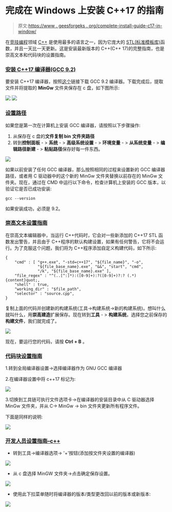 # 完成在 Windows 上安装 C++17 的指南

> 原文:[https://www . geesforgeks . org/complete-install-guide-c17-in-window/](https://www.geeksforgeeks.org/complete-guide-to-install-c17-in-windows/)

在[竞技编程](https://www.geeksforgeeks.org/category/competitive-programming/)领域 [C++](https://www.geeksforgeeks.org/c-plus-plus/) 是使用最多的语言之一，因为它庞大的 [STL(标准模板库)](https://www.geeksforgeeks.org/the-c-standard-template-library-stl/)函数，并且一天比一天更新。这是安装最新版本的 C++(C++ 17)的完整指南，也是崇高文本和代码块的设置指南。

### **<u>安装 C++17 编译器(GCC 9.2)</u>**

要安装 C++17 编译器，按照[这个](https://nuwen.net/mingw.html)链接下载 GCC 9.2 编译器。下载完成后，提取文件并将提取的 **MinGw** 文件夹保存在 c 盘，如下图所示:

![](img/b0c9da363091b1d8728bb6ece6cf194f.png) ![](img/1d01bfce6d68523b1672e583bf582a4e.png)

### **<u>设置路径</u>**

如果您是第一次在计算机上安装 GCC 编译器，请按照以下步骤操作:

1.  从保存在 c 盘的**文件复制 bin 文件夹路径**
2.  转到**控制面板** - > **系统** - > **高级系统设置** - > **环境变量** - > **从系统变量** - > **编辑路径新建** - > **粘贴路径**保存好每一件东西。

![](img/9b516621e119e7171506270463b8a9a5.png)

如果以前安装了任何 GCC 编译器，那么按照相同的过程来设置新的 GCC 编译器路径，或者用 C 驱动器中的这个新的 MinGw 文件夹替换以前存在的 MinGw 文件夹。现在，通过在 CMD 中运行以下命令，检查计算机上安装的 GCC 版本，以验证它是否已成功安装:

```
gcc --version
```

如果安装成功，必须是 9.2。

### **<u>崇高文本设置指南</u>**

在崇高文本编辑器中，当运行 C++代码时，它会对一些新添加的 C++17 STL 函数发出警告，并且由于 C++程序的默认构建设置，如果有任何警告，它将不会运行。为了克服这个问题，我们将为 C++程序添加自定义构建代码，如下所示:

```
{
    "cmd" : [ "g++.exe", "-std=c++17", "${file_name}", "-o",
              "${file_base_name}.exe", "&&", "start", "cmd",
              "/k", "${file_base_name}.exe" ],
    "file_regex" : "^(..[^:]*):([0-9]+):?([0-9]+)?:? (.*){content}quot;,
    "shell" : true,
    "working_dir" : "$file_path",
    "selector" : "source.cpp",
}
```

复制上面的代码并创建新的构建系统(工具->构建系统->新的构建系统)。想叫什么就叫什么，用**崇高建造**扩展保存。现在转到**工具** - > **构建系统**，选择您之前保存的**构建文件**，我们就完成了。

![](img/f40c7d1dc6acdbbeb3abce4edf8293f2.png)

现在，要运行您的代码，请按 **Ctrl + B** 。

### **<u>代码块设置指南</u>**

1.转到全局编译器设置->选择编译器作为 GNU GCC 编译器

2.在编译器设置中将 c++17 标记为:

![](img/33df3dbd00362e911bf15c2b801c76ef.png)

3.切换到工具链可执行文件选项卡->在编译器的安装目录中从 C 驱动器选择 MinGw 文件夹，并从 C-> MinGw -> bin 文件夹更新所有程序文件。

下面是同样的说明:

![](img/419f57f917a5fd1942fcd81ad7f1fe98.png)

### <u>开发人员设置指南–c++</u>

*   转到工具->编译器选项-> '+'按钮(添加按文件夹设置的编译器)

![](img/fbb55a26678c99d7de2ed18d1e5a5aa9.png)

*   从 c 盘选择 MinGW 文件夹->点击确定保存设置。

![](img/9fe1ff8488b669337211e3e252d734f1.png)

*   使用此下拉菜单随时将编译器的版本/类型更改回以前的版本或新版本:

![](img/cfc6316753a00bdfa060ef88df5c6147.png)